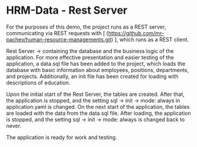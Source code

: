 # HRM-Data - Rest Server
For the purposes of this demo, the project runs as a REST server, communicating via REST requests with [ (https://github.com/mr-pachev/human-resource-managements.git) ], which runs as a REST client.

Rest Server -> containing the database and the business logic of the application.
For more effective presentation and easier testing of the application, a data.sql file has been added to the project, which loads the database with basic information about employees, positions, departments, and projects. Additionally, an init file has been created for loading with descriptions of education.

Upon the initial start of the Rest Server, the tables are created. After that, the application is stopped, and the setting sql -> init -> mode: always in application.yaml is changed. On the next start of the application, the tables are loaded with the data from the data.sql file. After loading, the application is stopped, and the setting sql -> init -> mode: always is changed back to never.

The application is ready for work and testing.
